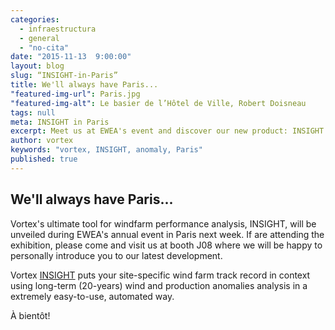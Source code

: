 ```yaml
---
categories: 
  - infraestructura
  - general
  - "no-cita"
date: "2015-11-13  9:00:00"
layout: blog
slug: “INSIGHT-in-Paris”
title: We'll always have Paris...
"featured-img-url": Paris.jpg
"featured-img-alt": Le basier de l’Hôtel de Ville, Robert Doisneau
tags: null
meta: INSIGHT in Paris
excerpt: Meet us at EWEA's event and discover our new product: INSIGHT
author: vortex
keywords: "vortex, INSIGHT, anomaly, Paris"
published: true
---
```


## We'll always have Paris...

Vortex's ultimate tool for windfarm performance analysis, INSIGHT, will be unveiled during EWEA's annual event in Paris next week. If are attending the exhibition, please come and visit us at booth J08 where we will be happy to personally introduce you to our latest development.
 
Vortex <a href="/solutions/monthly.html">INSIGHT</a> puts your site-specific wind farm track record in context using long-term (20-years) wind and production anomalies analysis in a extremely easy-to-use, automated way.

À bientôt!

